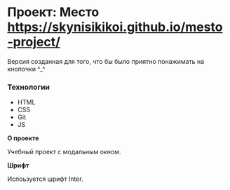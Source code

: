 # Проект: Место https://skynisikikoi.github.io/mesto-project/
Версия созданная для того, что бы было приятно понажимать на кнопочки ^_^

### Технологии

- HTML
- CSS
- Git
- JS

**О проекте**

Учебный проект с модальным окном.

**Шрифт**

Испоьзуется шрифт Inter.
